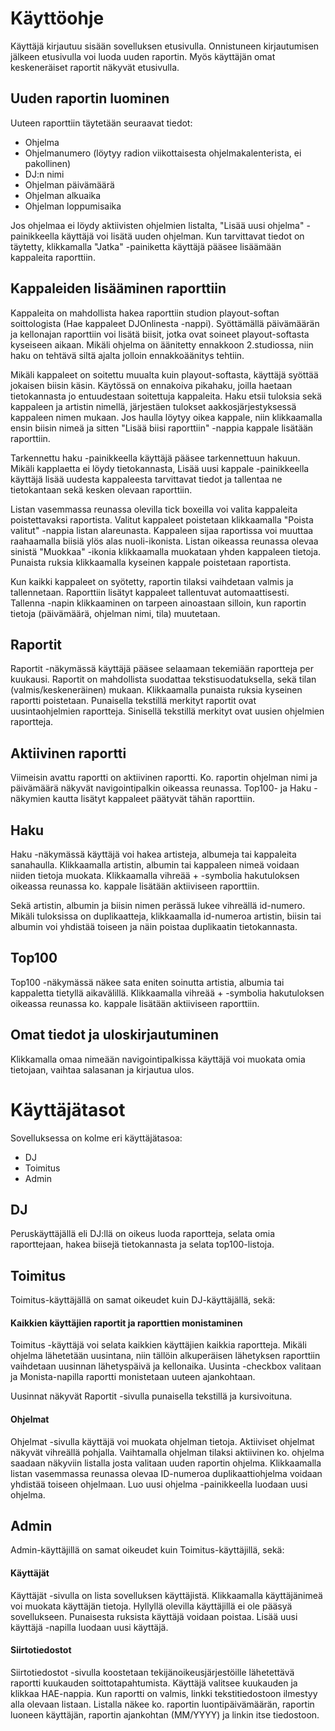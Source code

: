 # Käyttöohje

Käyttäjä kirjautuu sisään sovelluksen etusivulla. Onnistuneen kirjautumisen jälkeen etusivulla voi luoda uuden raportin. Myös käyttäjän omat keskeneräiset raportit näkyvät etusivulla.

## Uuden raportin luominen

Uuteen raporttiin täytetään seuraavat tiedot:

- Ohjelma
- Ohjelmanumero (löytyy radion viikottaisesta ohjelmakalenterista, ei pakollinen)
- DJ:n nimi
- Ohjelman päivämäärä
- Ohjelman alkuaika
- Ohjelman loppumisaika

Jos ohjelmaa ei löydy aktiivisten ohjelmien listalta, "Lisää uusi ohjelma" -painikkeella käyttäjä voi lisätä uuden ohjelman. Kun tarvittavat tiedot on täytetty, klikkamalla "Jatka" -painiketta käyttäjä pääsee lisäämään kappaleita raporttiin.

## Kappaleiden lisääminen raporttiin

Kappaleita on mahdollista hakea raporttiin studion playout-softan soittologista (Hae kappaleet DJOnlinesta -nappi). Syöttämällä päivämäärän ja kellonajan raporttiin voi lisätä biisit, jotka ovat soineet playout-softasta kyseiseen aikaan. Mikäli ohjelma on äänitetty ennakkoon 2.studiossa, niin haku on tehtävä siltä ajalta jolloin ennakkoäänitys tehtiin.

Mikäli kappaleet on soitettu muualta kuin playout-softasta, käyttäjä syöttää jokaisen biisin käsin. Käytössä on ennakoiva pikahaku, joilla haetaan tietokannasta jo entuudestaan soitettuja kappaleita. Haku etsii tuloksia sekä kappaleen ja artistin nimellä, järjestäen tulokset aakkosjärjestyksessä kappaleen nimen mukaan. Jos haulla löytyy oikea kappale, niin klikkaamalla ensin biisin nimeä ja sitten "Lisää biisi raporttiin" -nappia kappale lisätään raporttiin.

Tarkennettu haku -painikkeella käyttäjä pääsee tarkennettuun hakuun. Mikäli kapplaetta ei löydy tietokannasta, Lisää uusi kappale -painikkeella käyttäjä lisää uudesta kappaleesta tarvittavat tiedot ja tallentaa ne tietokantaan sekä kesken olevaan raporttiin.

Listan vasemmassa reunassa olevilla tick boxeilla voi valita kappaleita poistettavaksi raportista. Valitut kappaleet poistetaan klikkaamalla "Poista valitut" -nappia listan alareunasta. Kappaleen sijaa raportissa voi muuttaa raahaamalla biisiä ylös alas nuoli-ikonista. Listan oikeassa reunassa olevaa sinistä "Muokkaa" -ikonia klikkaamalla muokataan yhden kappaleen tietoja. Punaista ruksia klikkaamalla kyseinen kappale poistetaan raportista.

Kun kaikki kappaleet on syötetty, raportin tilaksi vaihdetaan valmis ja tallennetaan. Raporttiin lisätyt kappaleet tallentuvat automaattisesti. Tallenna -napin klikkaaminen on tarpeen ainoastaan silloin, kun raportin tietoja (päivämäärä, ohjelman nimi, tila) muutetaan.

## Raportit

Raportit -näkymässä käyttäjä pääsee selaamaan tekemiään raportteja per kuukausi. Raportit on mahdollista suodattaa tekstisuodatuksella, sekä tilan (valmis/keskeneräinen) mukaan. Klikkaamalla punaista ruksia kyseinen raportti poistetaan. Punaisella tekstillä merkityt raportit ovat uusintaohjelmien raportteja. Sinisellä tekstillä merkityt ovat uusien ohjelmien raportteja.

## Aktiivinen raportti

Viimeisin avattu raportti on aktiivinen raportti. Ko. raportin ohjelman nimi ja päivämäärä näkyvät navigointipalkin oikeassa reunassa. Top100- ja Haku -näkymien kautta lisätyt kappaleet päätyvät tähän raporttiin.

## Haku

Haku -näkymässä käyttäjä voi hakea artisteja, albumeja tai kappaleita sanahaulla. Klikkaamalla artistin, albumin tai kappaleen nimeä voidaan niiden tietoja muokata. Klikkaamalla vihreää + -symbolia hakutuloksen oikeassa reunassa ko. kappale lisätään aktiiviseen raporttiin.

Sekä artistin, albumin ja biisin nimen perässä lukee vihreällä id-numero. Mikäli tuloksissa on duplikaatteja, klikkaamalla id-numeroa artistin, biisin tai albumin voi yhdistää toiseen ja näin poistaa duplikaatin tietokannasta.

## Top100

Top100 -näkymässä näkee sata eniten soinutta artistia, albumia tai kappaletta tietyllä aikavälillä. Klikkaamalla vihreää + -symbolia hakutuloksen oikeassa reunassa ko. kappale lisätään aktiiviseen raporttiin.

## Omat tiedot ja uloskirjautuminen

Klikkamalla omaa nimeään navigointipalkissa käyttäjä voi muokata omia tietojaan, vaihtaa salasanan ja kirjautua ulos.

# Käyttäjätasot

Sovelluksessa on kolme eri käyttäjätasoa:

- DJ
- Toimitus
- Admin

## DJ

Peruskäyttäjällä eli DJ:llä on oikeus luoda raportteja, selata omia raporttejaan, hakea biisejä tietokannasta ja selata top100-listoja.

## Toimitus

Toimitus-käyttäjällä on samat oikeudet kuin DJ-käyttäjällä, sekä:

#### Kaikkien käyttäjien raportit ja raporttien monistaminen

Toimitus -käyttäjä voi selata kaikkien käyttäjien kaikkia raportteja. Mikäli ohjelma lähetetään uusintana, niin tällöin alkuperäisen lähetyksen raporttiin vaihdetaan uusinnan lähetyspäivä ja kellonaika. Uusinta -checkbox valitaan ja Monista-napilla raportti monistetaan uuteen ajankohtaan.

Uusinnat näkyvät Raportit -sivulla punaisella tekstillä ja kursivoituna.

#### Ohjelmat

Ohjelmat -sivulla käyttäjä voi muokata ohjelman tietoja. Aktiiviset ohjelmat näkyvät vihreällä pohjalla. Vaihtamalla ohjelman tilaksi aktiivinen ko. ohjelma saadaan näkyviin listalla josta valitaan uuden raportin ohjelma. Klikkaamalla listan vasemmassa reunassa olevaa ID-numeroa duplikaattiohjelma voidaan yhdistää toiseen ohjelmaan. Luo uusi ohjelma -painikkeella luodaan uusi ohjelma.

## Admin

Admin-käyttäjillä on samat oikeudet kuin Toimitus-käyttäjillä, sekä:

#### Käyttäjät

Käyttäjät -sivulla on lista sovelluksen käyttäjistä. Klikkaamalla käyttäjänimeä voi muokata käyttäjän tietoja. Hyllyllä olevilla käyttäjillä ei ole pääsyä sovellukseen. Punaisesta ruksista käyttäjä voidaan poistaa. Lisää uusi käyttäjä -napilla luodaan uusi käyttäjä.

#### Siirtotiedostot

Siirtotiedostot -sivulla koostetaan tekijänoikeusjärjestöille lähetettävä raportti kuukauden soittotapahtumista. Käyttäjä valitsee kuukauden ja klikkaa HAE-nappia. Kun raportti on valmis, linkki tekstitiedostoon ilmestyy alla olevaan listaan. Listalla näkee ko. raportin luontipäivämäärän, raportin luoneen käyttäjän, raportin ajankohtan (MM/YYYY) ja linkin itse tiedostoon.
